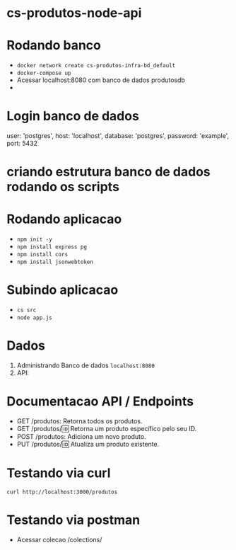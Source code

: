 # cs-produtos-node-api



# Rodando banco
- `docker network create cs-produtos-infra-bd_default`
- `docker-compose up`
- Acessar localhost:8080 com banco de dados produtosdb
-

# Login banco de dados

 user: 'postgres',
    host: 'localhost',
    database: 'postgres',
    password: 'example',
    port: 5432

# criando estrutura banco de dados rodando os scripts 

# Rodando aplicacao

- `npm init -y`
- `npm install express pg`
- `npm install cors`
- `npm install jsonwebtoken`

# Subindo aplicacao
- `cs src` 
- `node app.js`

# Dados 
1. Administrando Banco de dados `localhost:8080`
2. API: 

# Documentacao API / Endpoints
- GET /produtos: Retorna todos os produtos.
- GET /produtos/:id: Retorna um produto específico pelo seu ID.
- POST /produtos: Adiciona um novo produto.
- PUT /produtos/:id: Atualiza um produto existente.

# Testando via curl
`curl http://localhost:3000/produtos`

# Testando via postman 
- Acessar colecao /colections/
